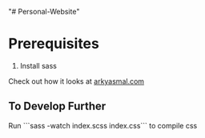 "# Personal-Website" 
<h1>Prerequisites</h1>
<ol>
  <li>Install sass</li>
</ol>

<p>Check out how it looks at <a href="https://www.arkyasmal.com">arkyasmal.com</a></p>
<h2>To Develop Further</h2>
Run ```sass -watch index.scss index.css``` to compile css
